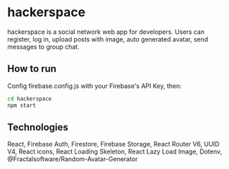 # hackerspace

hackerspace is a social network web app for developers.
Users can register, log in, upload posts with image, auto generated avatar, send messages to group chat.

## How to run
Config firebase.config.js with your Firebase's API Key, then:
```bash
cd hackerspace
npm start
```

## Technologies
React, Firebase Auth, Firestore, Firebase Storage, React Router V6, UUID V4, React icons, React Loading Skeleton, React Lazy Load Image, Dotenv, @Fractalsoftware/Random-Avatar-Generator

